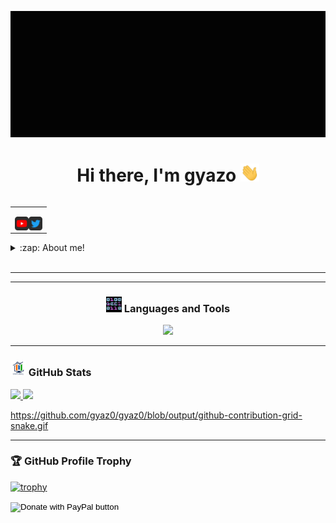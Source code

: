 [![gyaz0](src/cartas.GIF)](https://www.youtube.com/@gyazo6700)

<h1 align="center">Hi there, I'm gyazo <img src="./src/wave.gif" width="30px"></h1>

<table align="right">
<tr>
<td>

[<img align="left" alt="gyazo | YouTube" width="22px" src="./src/youtube.png" />][youtube]
[<img align="left" alt="@ed_gyazo | Twitter" width="22px" src="./src/twitter.png" />][twitter]

</td>
</tr>
</table>

<details>
  <summary>:zap: About me!</summary>

### 🔬 Bioanalyst Clinico and I am currently studying a Master in Bioinformatic 💻!!
- 🦾 I love the PowerLifting!
- 🤓  I’m currently learning everything
- 👾  I am very curious and that is why you start studying programming
- 🗒  I am currently very obsected with learning vimscript
</details>

<br />

---


---

<h3 align="center"><img src="./src/0101.GIF" width="25px" height="25px"> Languages and Tools</h3>
<p align="center">
    <a href="https://www.youtube.com/watch?v=7RpMOhJVMlc&ab_channel=gyazo%C2%BF" target="_blank"> <img src="https://img.shields.io/badge/Code-Python-informational?style=flat&logo=python&logoColor=white&color=2bbc8a"/> </a>
</p>

---


<h3 align="left"><img src="./src/estadistica2.gif" width="25px" height="25px"> GitHub Stats</h3>

<div>
  <a href="https://github.com/gyaz0">
  <img height="180em" src="https://github-readme-stats.vercel.app/api?username=gyaz0&show_icons=true&theme=radical&include_all_commits=true&count_private=true"/>
  <img height="180em" src="https://github-readme-stats.vercel.app/api/top-langs/?username=gyaz0&layout=compact&langs_count=7&theme=radical"/>
</div>

https://github.com/gyaz0/gyaz0/blob/output/github-contribution-grid-snake.gif

---

### 🏆 GitHub Profile Trophy

[![trophy](https://github-profile-trophy.vercel.app/?username=gyaz0&no-frame=true&theme=onedark&rank=SECRET,SSS,SS,S,AAA,AA,A)](https://github.com/ryo-ma/github-profile-trophy)

<form action="https://www.paypal.com/donate" method="post" target="_top">
<input type="hidden" name="hosted_button_id" value="A9ZCHSS5K6SS8" />
<input type="image" src="https://www.paypalobjects.com/en_US/DK/i/btn/btn_donateCC_LG.gif" border="0" name="submit" title="PayPal - The safer, easier way to pay online!" alt="Donate with PayPal button" />

[twitter]: https://twitter.com/ed_gyazo
[youtube]: https://www.youtube.com/@gyazo6700
